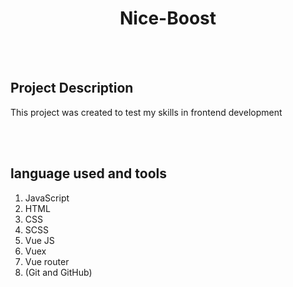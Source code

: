 <h1 align="center">Nice-Boost</h1>
<br><br>
<h2>Project Description</h2>
<p>This project was created to test my skills in frontend development</p>
<br><br>
<h2>language used and tools</h2>
<ol>
  <li>JavaScript</li>
  <li>HTML</li>
  <li>CSS</li>
  <li>SCSS</li>
  <li>Vue JS</li>
  <li>Vuex</li>
  <li>Vue router</li>
  <li>(Git and GitHub)</li>
</ol>
